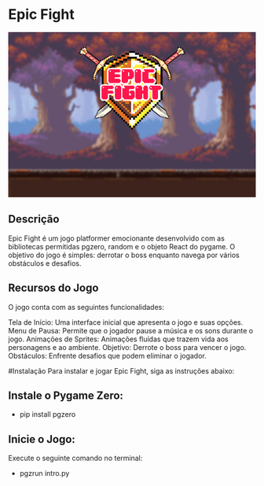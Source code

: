 # Epic Fight


![Tela do Jogo](images/telainicial.png)



## Descrição
Epic Fight é um jogo platformer emocionante desenvolvido com as bibliotecas permitidas pgzero, random e o objeto React do pygame. O objetivo do jogo é simples: derrotar o boss enquanto navega por vários obstáculos e desafios.

## Recursos do Jogo
O jogo conta com as seguintes funcionalidades:

Tela de Início: Uma interface inicial que apresenta o jogo e suas opções.
Menu de Pausa: Permite que o jogador pause a música e os sons durante o jogo.
Animações de Sprites: Animações fluídas que trazem vida aos personagens e ao ambiente.
Objetivo: Derrote o boss para vencer o jogo.
Obstáculos: Enfrente desafios que podem eliminar o jogador.

#Instalação
Para instalar e jogar Epic Fight, siga as instruções abaixo:

## Instale o Pygame Zero:
- pip install pgzero

## Inicie o Jogo:

Execute o seguinte comando no terminal:
- pgzrun intro.py
